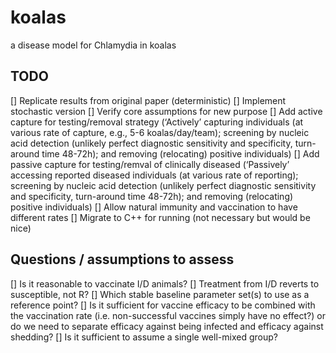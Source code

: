 # koalas
a disease model for Chlamydia in koalas

## TODO

[] Replicate results from original paper (deterministic)
[] Implement stochastic version
[] Verify core assumptions for new purpose
[] Add active capture for testing/removal strategy (‘Actively’ capturing individuals (at various rate of capture, e.g., 5-6 koalas/day/team); screening by nucleic acid detection (unlikely perfect diagnostic sensitivity and specificity, turn-around time 48-72h); and removing (relocating) positive individuals)
[] Add passive capture for testing/remval of clinically diseased (‘Passively’ accessing reported diseased individuals (at various rate of reporting); screening by nucleic acid detection (unlikely perfect diagnostic sensitivity and specificity, turn-around time 48-72h); and removing (relocating) positive individuals)
[] Allow natural immunity and vaccination to have different rates
[] Migrate to C++ for running (not necessary but would be nice)

## Questions / assumptions to assess

[] Is it reasonable to vaccinate I/D animals?
[] Treatment from I/D reverts to susceptible, not R?
[] Which stable baseline parameter set(s) to use as a reference point?
[] Is it sufficient for vaccine efficacy to be combined with the vaccination rate (i.e. non-successful vaccines simply have no effect?) or do we need to separate efficacy against being infected and efficacy against shedding?
[] Is it sufficient to assume a single well-mixed group?
